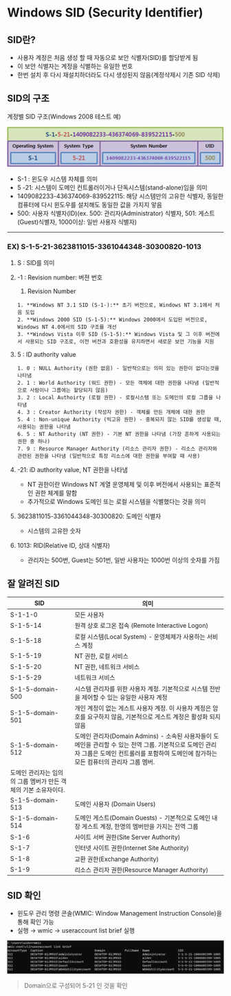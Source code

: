 # Windows SID (Security Identifier)


## **SID란?**

- 사용자 계정은 처음 생성 할 때 자동으로 보안 식별자(SID)를 할당받게 됨
- 이 보안 식별자는 계정을 식별하는 유일한 번호
- 한번 설치 후 다시 재설치하더라도 다시 생성된지 않음(계정삭제시 기존 SID 삭제)

## **SID의 구조**

계정별 SID 구조(Windows 2008 테스트 예)

<img src="./image/sid1.png" alt="Alt123" width="600">

- S-1 : 윈도우 시스템 자체를 의미
- 5 -21: 시스템이 도메인 컨트롤러이거나 단독시스템(stand-alone)임을 의미
- 1409082233-436374069-839522115: 해당 시스템만의 고유한 식별자, 동일한 컴퓨터에 다시 윈도우를 설치해도 동일한 값을 가지지 앟음
- 500: 사용자 식별자(ID)(ex. 500: 관리자(Administrator) 식별자, 501: 게스트(Guest)식별자, 1000이상: 일반 사용자 식별자)

---

### **EX) S-1-5-21-3623811015-3361044348-30300820-1013**

1. S : SID를 의미
2. -1 : Revision number: 버젼 번호
    1. Revision Number
    
    ```vbnet
    1. **Windows NT 3.1 SID (S-1-):** 초기 버전으로, Windows NT 3.1에서 처음 도입
    2. **Windows 2000 SID (S-1-5):** Windows 2000에서 도입된 버전으로, Windows NT 4.0에서의 SID 구조를 개선
    3. **Windows Vista 이후 SID (S-1-5):** Windows Vista 및 그 이후 버전에서 사용되는 SID 구조로, 이전 버전과 호환성을 유지하면서 새로운 보안 기능을 지원
    ```
    
3. 5 : ID authority value
    
    ```vbnet
    1. 0 : NULL Authority (권한 없음) - 일반적으로는 의미 있는 권한이 없다는것을 나타냄
    2. 1 : World Authority (워드 권한) - 모든 객체에 대한 권한을 나타냄 (일반적으로 사람이나 그룹에는 할당되지 않음)
    3. 2 : Local Authoirty (로컬 권한) - 로컬시스템 또는 도메인의 로컬 그룹을 나타냄
    4. 3 : Creator Authority (작성자 권한) - 객체를 만든 개체에 대한 권한
    5. 4 : Non-unique Authority (빅고유 권한) - 중복되지 않는 SID를 생성할 때, 사용되는 권한을 나타냄
    6. 5 : NT Authority (NT 권한) - 기본 NT 권한을 나타냄 (가장 흔하게 사용되는 권한 중 하나)
    7. 9 : Resource Manager Authority (리소스 관리자 권한) - 리소스 관리자와 관련된 권한을 나타냄 (일반적으로 특정 리소스에 대한 권한을 부여할 때 사용)
    ```
    
4. -21: iD authority value, NT 권한을 나타냄 
    - NT 권한이란 Windows NT 계열 운영체제 및 이후 버전에서 사용되는 표준적인 권한 체계를 말함
    - 추가적으로 Windows 도메인 또는 로컬 시스템을 식별했다는 것을 의미
5. 3623811015-3361044348-30300820: 도메인 식별자
    - 시스템의 고유한 숫자
6. 1013: RID(Relative ID, 상대 식별자)
    - 관리자는 500번, Guest는 501번, 일반 사용자는 1000번 이상의 숫자를 가짐

## **잘 알려진 SID**

| SID | 의미 |
| --- | --- |
| S-1-1-0 | 모든 사용자 |
| S-1-5-14 | 원격 상호 로그온 접속 (Remote Interactive Logon) |
| S-1-5-18 | 로컬 시스템(Local System) - 운영체제가 사용하는 서비스 계정 |
| S-1-5-19 | NT 권한, 로컬 서비스 |
| S-1-5-20 | NT 권한, 네트워크 서비스 |
| S-1-5-29 | 네트워크 서비스 |
| S-1-5-domain-500 | 시스템 관리자를 위한 사용자 계정. 기본적으로 시스템 전반을 제어할 수 있는 유일한 사용자 계정 |
| S-1-5-domain-501 | 개인 계정이 없는 게스트 사용자 계정. 이 사용자 계정은 암호를 요구하지 않음, 기본적으로 게스트 계정은 활성화 되지 않음 |
| S-1-5-domain-512 | 도메인 관리자(Domain Admins) - 소속된 사용자들이 도메인을 관리할 수 있는 전역 그룹. 기본적으로 도메인 관리자 그룹은 도메인 컨트롤러를 포함하여 도메인에 참가하는 모든 컴퓨터의 관리자 그룹 멤버. |
| 도메인 관리자는 임의의 그룹 멤버가 만든 객체의 기본 소유자이다. |  |
| S-1-5-domain-513 | 도메인 사용자 (Domain Users) |
| S-1-5-domain-514 | 도메인 게스트(Domain Guests) - 기본적으로 도메인 내장 게스트 계정, 한명의 멤버만을 가지는 전역 그룹 |
| S-1-6 | 사이트 서버 권한(Site Server Authority) |
| S-1-7 | 인터넷 사이트 권한(Internet Site Authority) |
| S-1-8 | 교환 권한(Exchange Authority) |
| S-1-9 | 리소스 관리자 권한(Resource Manager Authority) |

## **SID 확인**

- 윈도우 관리 명령 콘솔(WMIC: Window Management Instruction Console)을 통해 확인 가능
- 실행 → wmic → useraccount list brief 실행

<img src="./image/sid2.png" alt="Alt123" width="600">

> Domain으로 구성되어 5-21 인 것을 확인
>